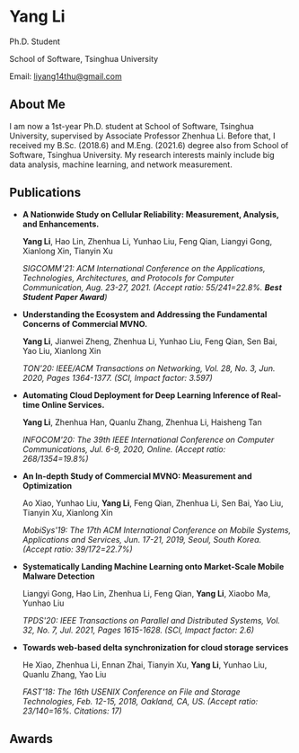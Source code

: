 # Yang Li

Ph.D. Student

School of Software, Tsinghua University

Email: liyang14thu@gmail.com

## About Me
I am now a 1st-year Ph.D. student at School of Software, Tsinghua University, supervised by Associate Professor Zhenhua Li.
Before that, I received my B.Sc. (2018.6) and M.Eng. (2021.6) degree also from School of Software, Tsinghua University.
My research interests mainly include big data analysis, machine learning, and network measurement.

## Publications
*   **A Nationwide Study on Cellular Reliability: Measurement, Analysis, and Enhancements.**

    **Yang Li**, Hao Lin, Zhenhua Li, Yunhao Liu, Feng Qian, Liangyi Gong, Xianlong Xin, Tianyin Xu
    
    *SIGCOMM'21: ACM International Conference on the Applications, Technologies, Architectures, and Protocols for Computer Communication, Aug. 23-27, 2021. (Accept ratio: 55/241=22.8%. **Best Student Paper Award**)*

*   **Understanding the Ecosystem and Addressing the Fundamental Concerns of Commercial MVNO.**

    **Yang Li**, Jianwei Zheng, Zhenhua Li, Yunhao Liu, Feng Qian, Sen Bai, Yao Liu, Xianlong Xin
    
    *TON'20: IEEE/ACM Transactions on Networking, Vol. 28, No. 3, Jun. 2020, Pages 1364-1377. (SCI, Impact factor: 3.597)*
    
*   **Automating Cloud Deployment for Deep Learning Inference of Real-time Online Services.**

    **Yang Li**, Zhenhua Han, Quanlu Zhang, Zhenhua Li, Haisheng Tan
    
    *INFOCOM'20: The 39th IEEE International Conference on Computer Communications, Jul. 6-9, 2020, Online. (Accept ratio: 268/1354=19.8%)*
    
*   **An In-depth Study of Commercial MVNO: Measurement and Optimization**

    Ao Xiao, Yunhao Liu, **Yang Li**, Feng Qian, Zhenhua Li, Sen Bai, Yao Liu, Tianyin Xu, Xianlong Xin
    
    *MobiSys'19: The 17th ACM International Conference on Mobile Systems, Applications and Services, Jun. 17-21, 2019, Seoul, South Korea. (Accept ratio: 39/172=22.7%)*

*   **Systematically Landing Machine Learning onto Market-Scale Mobile Malware Detection**

    Liangyi Gong, Hao Lin, Zhenhua Li, Feng Qian, **Yang Li**, Xiaobo Ma, Yunhao Liu
    
    *TPDS'20: IEEE Transactions on Parallel and Distributed Systems, Vol. 32, No. 7, Jul. 2021, Pages 1615-1628. (SCI, Impact factor: 2.6)*
    
*   **Towards web-based delta synchronization for cloud storage services**

    He Xiao, Zhenhua Li, Ennan Zhai, Tianyin Xu, **Yang Li**, Yunhao Liu, Quanlu Zhang, Yao Liu
    
    *FAST'18: The 16th USENIX Conference on File and Storage Technologies, Feb. 12-15, 2018, Oakland, CA, US. (Accept ratio: 23/140=16%. Citations: 17)*

## Awards
